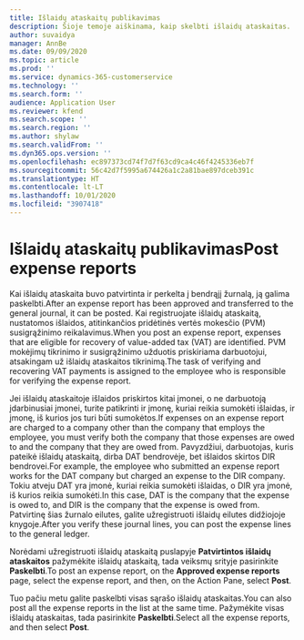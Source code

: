 ```yaml
---
title: Išlaidų ataskaitų publikavimas
description: Šioje temoje aiškinama, kaip skelbti išlaidų ataskaitas.
author: suvaidya
manager: AnnBe
ms.date: 09/09/2020
ms.topic: article
ms.prod: ''
ms.service: dynamics-365-customerservice
ms.technology: ''
ms.search.form: ''
audience: Application User
ms.reviewer: kfend
ms.search.scope: ''
ms.search.region: ''
ms.author: shylaw
ms.search.validFrom: ''
ms.dyn365.ops.version: ''
ms.openlocfilehash: ec897373cd74f7d7f63cd9ca4c46f4245336eb7f
ms.sourcegitcommit: 56c42d7f5995a674426a1c2a81bae897dceb391c
ms.translationtype: HT
ms.contentlocale: lt-LT
ms.lasthandoff: 10/01/2020
ms.locfileid: "3907418"
---
```

# <a name="post-expense-reports"></a><span data-ttu-id="17165-103">Išlaidų ataskaitų publikavimas</span><span class="sxs-lookup"><span data-stu-id="17165-103">Post expense reports</span></span>

<span data-ttu-id="17165-104">Kai išlaidų ataskaita buvo patvirtinta ir perkelta į bendrąjį žurnalą, ją galima paskelbti.</span><span class="sxs-lookup"><span data-stu-id="17165-104">After an expense report has been approved and transferred to the general journal, it can be posted.</span></span> <span data-ttu-id="17165-105">Kai registruojate išlaidų ataskaitą, nustatomos išlaidos, atitinkančios pridėtinės vertės mokesčio (PVM) susigrąžinimo reikalavimus.</span><span class="sxs-lookup"><span data-stu-id="17165-105">When you post an expense report, expenses that are eligible for recovery of value-added tax (VAT) are identified.</span></span> <span data-ttu-id="17165-106">PVM mokėjimų tikrinimo ir susigrąžinimo užduotis priskiriama darbuotojui, atsakingam už išlaidų ataskaitos tikrinimą.</span><span class="sxs-lookup"><span data-stu-id="17165-106">The task of verifying and recovering VAT payments is assigned to the employee who is responsible for verifying the expense report.</span></span>

<span data-ttu-id="17165-107">Jei išlaidų ataskaitoje išlaidos priskirtos kitai įmonei, o ne darbuotoją įdarbinusiai įmonei, turite patikrinti ir įmonę, kuriai reikia sumokėti išlaidas, ir įmonę, iš kurios jos turi būti sumokėtos.</span><span class="sxs-lookup"><span data-stu-id="17165-107">If expenses on an expense report are charged to a company other than the company that employs the employee, you must verify both the company that those expenses are owed to and the company that they are owed from.</span></span> <span data-ttu-id="17165-108">Pavyzdžiui, darbuotojas, kuris pateikė išlaidų ataskaitą, dirba DAT bendrovėje, bet išlaidos skirtos DIR bendrovei.</span><span class="sxs-lookup"><span data-stu-id="17165-108">For example, the employee who submitted an expense report works for the DAT company but charged an expense to the DIR company.</span></span> <span data-ttu-id="17165-109">Tokiu atveju DAT yra įmonė, kuriai reikia sumokėti išlaidas, o DIR yra įmonė, iš kurios reikia sumokėti.</span><span class="sxs-lookup"><span data-stu-id="17165-109">In this case, DAT is the company that the expense is owed to, and DIR is the company that the expense is owed from.</span></span> <span data-ttu-id="17165-110">Patvirtinę šias žurnalo eilutes, galite užregistruoti išlaidų eilutes didžiojoje knygoje.</span><span class="sxs-lookup"><span data-stu-id="17165-110">After you verify these journal lines, you can post the expense lines to the general ledger.</span></span>

<span data-ttu-id="17165-111">Norėdami užregistruoti išlaidų ataskaitą puslapyje **Patvirtintos išlaidų ataskaitos** pažymėkite išlaidų ataskaitą, tada veiksmų srityje pasirinkite **Paskelbti**.</span><span class="sxs-lookup"><span data-stu-id="17165-111">To post an expense report, on the **Approved expense reports** page, select the expense report, and then, on the Action Pane, select **Post**.</span></span>

<span data-ttu-id="17165-112">Tuo pačiu metu galite paskelbti visas sąrašo išlaidų ataskaitas.</span><span class="sxs-lookup"><span data-stu-id="17165-112">You can also post all the expense reports in the list at the same time.</span></span> <span data-ttu-id="17165-113">Pažymėkite visas išlaidų ataskaitas, tada pasirinkite **Paskelbti**.</span><span class="sxs-lookup"><span data-stu-id="17165-113">Select all the expense reports, and then select **Post**.</span></span>
